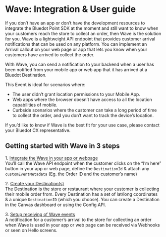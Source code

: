 Wave: Integration & User guide
==============================

If you don’t have an app or don’t have the development resources to integrate the Bluedot Point SDK at the moment and still want to know when your customers reach the store to collect an order, then Wave is the solution for you. Wave is a lightweight API endpoint that provides customer arrival notifications that can be used on any platform. You can implement an Arrival callout on your web page or app that lets you know when your customers have arrived to collect the order.

With Wave, you can send a notification to your backend when a user has been notified from your mobile app or web app that it has arrived at a Bluedot Destination.

This Event is ideal for scenarios where:

*   The user didn’t grant location permissions to your Mobile App.
*   Web apps where the browser doesn’t have access to all the location capabilities of mobile.
*   Curbside scenarios where the customer can take a long period of time to collect the order, and you don’t want to track the device’s location.

If you’d like to know if Wave is the best fit for your use case, please contact your Bluedot CX representative.

Getting started with Wave in 3 steps
------------------------------------

1\. [Integrate the Wave in your app or webpage](../Wave%20API/Integrate%20Wave%20API.md)  
You’ll call the Wave API endpoint when the customer clicks on the “I’m here” button in your app or web page, define the `DestinationId` & attach any `customEventMetadata` (Eg. the Order ID and the customer’s name)

2\. [Create your Destination(s)](../../Tempo/Create%20your%20destinations.md)  
The Destination is the store or restaurant where your customer is collecting their mobile order from. Every Destination has a set of lat/long coordinates & a unique `DestinationID` (which you choose). You can create a Destination in the Canvas dashboard or using the Config API.

3\. [Setup receiving of Wave events](./Receiving%20Wave%20API%20events.md)  
A notification for a customer’s arrival to the store for collecting an order when Wave is used in your app or web page can be received via Webhooks or seen on Hello screens.